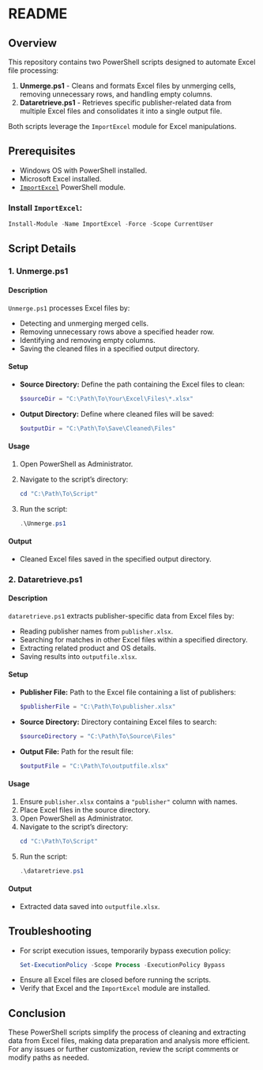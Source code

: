 # README

## Overview
This repository contains two PowerShell scripts designed to automate Excel file processing:

1. **Unmerge.ps1** - Cleans and formats Excel files by unmerging cells, removing unnecessary rows, and handling empty columns.
2. **Dataretrieve.ps1** - Retrieves specific publisher-related data from multiple Excel files and consolidates it into a single output file.

Both scripts leverage the `ImportExcel` module for Excel manipulations.

## Prerequisites
- Windows OS with PowerShell installed.
- Microsoft Excel installed.
- [`ImportExcel`](https://www.powershellgallery.com/packages/ImportExcel) PowerShell module.

### Install `ImportExcel`:
```powershell
Install-Module -Name ImportExcel -Force -Scope CurrentUser
```

## Script Details

### 1. Unmerge.ps1
#### Description
`Unmerge.ps1` processes Excel files by:
- Detecting and unmerging merged cells.
- Removing unnecessary rows above a specified header row.
- Identifying and removing empty columns.
- Saving the cleaned files in a specified output directory.

#### Setup
- **Source Directory:** Define the path containing the Excel files to clean:
  ```powershell
  $sourceDir = "C:\Path\To\Your\Excel\Files\*.xlsx"
  ```
- **Output Directory:** Define where cleaned files will be saved:
  ```powershell
  $outputDir = "C:\Path\To\Save\Cleaned\Files"
  ```

#### Usage
1. Open PowerShell as Administrator.

2. Navigate to the script’s directory:
   ```powershell
   cd "C:\Path\To\Script"
   ```
3. Run the script:
   ```powershell
   .\Unmerge.ps1
   ```

#### Output
- Cleaned Excel files saved in the specified output directory.

### 2. Dataretrieve.ps1
#### Description
`dataretrieve.ps1` extracts publisher-specific data from Excel files by:
- Reading publisher names from `publisher.xlsx`.
- Searching for matches in other Excel files within a specified directory.
- Extracting related product and OS details.
- Saving results into `outputfile.xlsx`.

#### Setup
- **Publisher File:** Path to the Excel file containing a list of publishers:
  ```powershell
  $publisherFile = "C:\Path\To\publisher.xlsx"
  ```
- **Source Directory:** Directory containing Excel files to search:
  ```powershell
  $sourceDirectory = "C:\Path\To\Source\Files"
  ```
- **Output File:** Path for the result file:
  ```powershell
  $outputFile = "C:\Path\To\outputfile.xlsx"
  ```

#### Usage
1. Ensure `publisher.xlsx` contains a `"publisher"` column with names.
2. Place Excel files in the source directory.
3. Open PowerShell as Administrator.
4. Navigate to the script’s directory:
   ```powershell
   cd "C:\Path\To\Script"
   ```
5. Run the script:
   ```powershell
   .\dataretrieve.ps1
   ```

#### Output
- Extracted data saved into `outputfile.xlsx`.

## Troubleshooting
- For script execution issues, temporarily bypass execution policy:
  ```powershell
  Set-ExecutionPolicy -Scope Process -ExecutionPolicy Bypass
  ```
- Ensure all Excel files are closed before running the scripts.
- Verify that Excel and the `ImportExcel` module are installed.

## Conclusion
These PowerShell scripts simplify the process of cleaning and extracting data from Excel files, making data preparation and analysis more efficient. For any issues or further customization, review the script comments or modify paths as needed.
